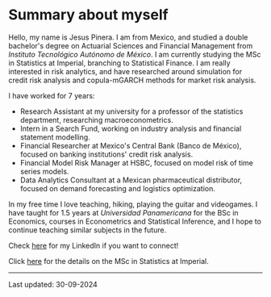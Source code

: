 # Summary about myself

Hello, my name is Jesus Pinera. I am from Mexico, and studied a double bachelor's degree on Actuarial Sciences and Financial Management from _Instituto Tecnológico Autónomo de México_. I am currently studying the MSc in Statistics at Imperial, branching to Statistical Finance. I am really interested in risk analytics, and have researched around simulation for credit risk analysis and copula-mGARCH methods for market risk analysis.

I have worked for 7 years:
- Research Assistant at my university for a professor of the statistics department, researching macroeconometrics.
- Intern in a Search Fund, working on industry analysis and financial statement modelling.
- Financial Researcher at Mexico's Central Bank (Banco de México), focused on banking institutions' credit risk analysis.
- Financial Model Risk Manager at HSBC, focused on model risk of time series models.
- Data Analytics Consultant at a Mexican pharmaceutical distributor, focused on demand forecasting and logistics optimization.

In my free time I love teaching, hiking, playing the guitar and videogames. I have taught for 1.5 years at _Universidad Panamericana_ for the BSc in Economics, courses in Econometrics and Statistical Inference, and I hope to continue teaching similar subjects in the future.

Check [here](https://www.linkedin.com/in/jesus-antonio-pinera-esquivel/) for my LinkedIn if you want to connect!

Click [here](https://www.imperial.ac.uk/study/courses/postgraduate-taught/statistics/) for the details on the MSc in Statistics at Imperial.

---
Last updated: 30-09-2024
